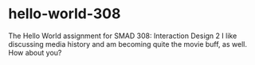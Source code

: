# hello-world-308
The Hello World assignment for SMAD 308: Interaction Design 2
I like discussing media history and am becoming quite the movie buff, as well. How about you?
